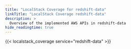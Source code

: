 ```yaml
---
title: "LocalStack Coverage for redshift-data"
linkTitle: "LocalStack Coverage redshift-data"
description: >
  Overview of the implemented AWS APIs in redshift-data
hide_readingtime: true
---
```


{{< localstack_coverage service="redshift-data" >}}

